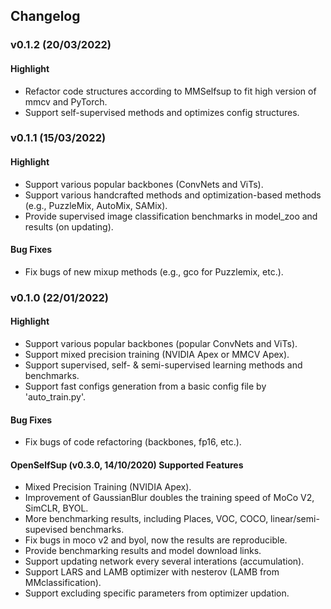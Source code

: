 ## Changelog

### v0.1.2 (20/03/2022)

#### Highlight
* Refactor code structures according to MMSelfsup to fit high version of mmcv and PyTorch.
* Support self-supervised methods and optimizes config structures.

### v0.1.1 (15/03/2022)

#### Highlight
* Support various popular backbones (ConvNets and ViTs).
* Support various handcrafted methods and optimization-based methods (e.g., PuzzleMix, AutoMix, SAMix).
* Provide supervised image classification benchmarks in model_zoo and results (on updating). 

#### Bug Fixes
* Fix bugs of new mixup methods (e.g., gco for Puzzlemix, etc.).

### v0.1.0 (22/01/2022)

#### Highlight
* Support various popular backbones (popular ConvNets and ViTs).
* Support mixed precision training (NVIDIA Apex or MMCV Apex).
* Support supervised, self- & semi-supervised learning methods and benchmarks.
* Support fast configs generation from a basic config file by 'auto_train.py'. 

#### Bug Fixes
* Fix bugs of code refactoring (backbones, fp16, etc.).

#### OpenSelfSup (v0.3.0, 14/10/2020) Supported Features

* Mixed Precision Training (NVIDIA Apex).
* Improvement of GaussianBlur doubles the training speed of MoCo V2, SimCLR, BYOL.
* More benchmarking results, including Places, VOC, COCO, linear/semi-supevised benchmarks.
* Fix bugs in moco v2 and byol, now the results are reproducible.
* Provide benchmarking results and model download links.
* Support updating network every several interations (accumulation).
* Support LARS and LAMB optimizer with nesterov (LAMB from MMclassification).
* Support excluding specific parameters from optimizer updation.
